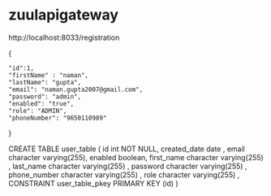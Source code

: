 # zuulapigateway

http://localhost:8033/registration

{

	"id":1,	
	"firstName" : "naman",
	"lastName": "gupta",
	"email": "naman.gupta2007@gmail.com",
	"password": "admin",
	"enabled": "true",
	"role": "ADMIN",
	"phoneNumber": "9650110989"
	
	
}

CREATE TABLE user_table
(
    id int NOT NULL,
    created_date date ,
    email character varying(255),
    enabled boolean,
    first_name character varying(255) ,
    last_name character varying(255) ,
    password character varying(255) ,
    phone_number character varying(255) ,
    role character varying(255) ,
    CONSTRAINT user_table_pkey PRIMARY KEY (id)
)
